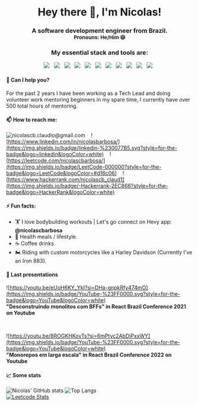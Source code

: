 <h1 align="center">
    Hey there 👋, I'm Nicolas!
</h1>
<h3 align="center">
    A software development engineer from Brazil.<br/>
    <small><strong>Pronouns:</strong> He/Him 😄</small>
</h3>

<h3 align="center">My essential stack and tools are:</h3>
<div align="center">
    <img src="https://img.shields.io/badge/javascript-%23323330.svg?style=for-the-badge&logo=javascript&logoColor=%23F7DF1E" />
    &nbsp;
    <img src="https://img.shields.io/badge/TypeScript-007ACC?style=for-the-badge&logo=typescript&logoColor=white" />
    &nbsp;
    <img src="https://img.shields.io/badge/Node.js-43853D?style=for-the-badge&logo=node.js&logoColor=white" />
    &nbsp;
    <img src="https://img.shields.io/badge/Next-black?style=for-the-badge&logo=next.js&logoColor=white" />
    &nbsp;
    <img src="https://img.shields.io/badge/react-%2320232a.svg?style=for-the-badge&logo=react&logoColor=%2361DAFB" />
    &nbsp;
    <img src="https://img.shields.io/badge/postgres-%23316192.svg?style=for-the-badge&logo=postgresql&logoColor=white" />
    &nbsp;
    <img src="https://img.shields.io/badge/-cypress-%23E5E5E5?style=for-the-badge&logo=cypress&logoColor=058a5e" />
    &nbsp;
    <img src="https://img.shields.io/badge/-jest-%23C21325?style=for-the-badge&logo=jest&logoColor=white" />
    &nbsp;
    <img src="https://img.shields.io/badge/Docker-2496ED?style=for-the-badge&logo=docker&logoColor=white" />
    &nbsp;
    <img src="https://img.shields.io/badge/GoogleCloud-%234285F4.svg?style=for-the-badge&logo=google-cloud&logoColor=white" />
    &nbsp;
    <img src="https://img.shields.io/badge/grafana-%23F46800.svg?style=for-the-badge&logo=grafana&logoColor=white" />
    &nbsp;
</div>

#### 💬 Can I help you?
For the past 2 years I have been working as a Tech Lead and doing volunteer work mentoring beginners in my spare time, I currently have over 500 total hours of mentoring.

#### 📫 How to reach me:

![nicolascb.claudio@gmail.com](https://img.shields.io/badge/Gmail-D14836?style=for-the-badge&logo=gmail&logoColor=white) &nbsp;&nbsp;
![https://www.linkedin.com/in/nicolasbarbosa/](https://img.shields.io/badge/linkedin-%230077B5.svg?style=for-the-badge&logo=linkedin&logoColor=white) &nbsp;&nbsp;
![https://leetcode.com/nicolascbarbosa/](https://img.shields.io/badge/LeetCode-000000?style=for-the-badge&logo=LeetCode&logoColor=#d16c06) &nbsp;&nbsp;
![https://www.hackerrank.com/nicolascb_claud1](https://img.shields.io/badge/-Hackerrank-2EC866?style=for-the-badge&logo=HackerRank&logoColor=white)

####  ⚡ Fun facts: 
-  🏋️ I love bodybuilding workouts | Let's go connect on Hevy app: **@nicolascbarbosa**
- 🥩 Health meals / lifestyle.
- ☕ Coffee drinks.
- 🏍️ Riding with custom motorcycles like a Harley Davidson (Currently I've an Iron 883).

#### 🎥 Last presentations

![https://youtu.be/eUoH6KY_YkI?si=DHa-gnpkRfy474mO](https://img.shields.io/badge/YouTube-%23FF0000.svg?style=for-the-badge&logo=YouTube&logoColor=white)<br/>
**"Desconstruindo monolitos com BFFs" in React Brazil Conference 2021 on Youtube**

<br/>

![https://youtu.be/8ROGKHKovTs?si=6mPtyc2AbDiPxxWY](https://img.shields.io/badge/YouTube-%23FF0000.svg?style=for-the-badge&logo=YouTube&logoColor=white)<br/>
**"Monorepos em larga escala" in React Brazil Conference 2022 on Youtube**


#### 📈 Some stats

![Nicolas' GitHub stats](https://github-readme-stats.vercel.app/api?username=nicolascbarbosa&show_icons=true&theme=dark&count_private=true)
![Top Langs](https://github-readme-stats-nicolascbarbosa.vercel.app/api/top-langs/?username=nicolascbarbosa&layout=compact&theme=dark) <br/>
[![Leetcode Stats](https://leetcard.jacoblin.cool/nicolascbarbosa?theme=dark&ext=heatmap)](https://leetcode.com/nicolascbarbosa) 


